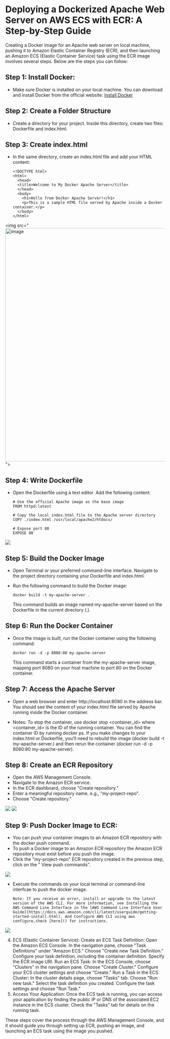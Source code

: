 # Deploying a Dockerized Apache Web Server on AWS ECS with ECR: A Step-by-Step Guide

Creating a Docker image for an Apache web server on local machine, pushing it to Amazon Elastic Container Registry (ECR), and then launching an Amazon ECS (Elastic Container Service) task using the ECR image involves several steps. Below are the steps you can follow:

## Step 1: Install Docker:

  * Make sure Docker is installed on your local machine. You can download and install Docker from the official website: [Install Docker](https://docs.docker.com/engine/install/)

## Step 2: Create a Folder Structure

  * Create a directory for your project. Inside this directory, create two files: Dockerfile and index.html.

## Step 3: Create index.html

  * In the same directory, create an index.html file and add your HTML content:
    
        <!DOCTYPE html>
        <html>
          <head>
          <title>Welcome to My Docker Apache Server</title>
          </head>
          <body>
            <h1>Hello from Docker Apache Server!</h1>
            <p>This is a sample HTML file served by Apache inside a Docker container.</p>
          </body>
        </html>

<img src="<img width="734" alt="image" src="https://github.com/sreedevi-langoju/12weekawsworkshopchallenge-/assets/135724041/900f15a1-b1fb-4014-89d5-31d1a3211038">
">

## Step 4: Write Dockerfile

  * Open the Dockerfile using a text editor. Add the following content:

        # Use the official Apache image as the base image
        FROM httpd:latest

        # Copy the local index.html file to the Apache server directory
        COPY ./index.html /usr/local/apache2/htdocs/

        # Expose port 80
        EXPOSE 80

<img src="https://github.com/sreedevi-langoju/12weekawsworkshopchallenge-/assets/135724041/900f15a1-b1fb-4014-89d5-31d1a3211038">
    
## Step 5: Build the Docker Image

  * Open Terminal or your preferred command-line interface. Navigate to the project directory containing your Dockerfile and 
    index.html.

  * Run the following command to build the Docker image:

        docker build -t my-apache-server .
    
    This command builds an image named my-apache-server based on the Dockerfile in the current directory (.).

## Step 6: Run the Docker Container

  * Once the image is built, run the Docker container using the following command:

        docker run -d -p 8080:80 my-apache-server
    
    This command starts a container from the my-apache-server image, mapping port 8080 on your host machine to port 80 on the      Docker container.

## Step 7: Access the Apache Server

  * Open a web browser and enter http://localhost:8080 in the address bar. You should see the content of      your index.html file served by Apache running inside the Docker container.

  * Notes:
    To stop the container, use docker stop <container_id> where <container_id> is the ID of the running       container. You can find the container ID by running docker ps.
    If you make changes to your index.html or Dockerfile, you'll need to rebuild the image (docker build      -t my-apache-server.) and then rerun the container (docker run -d -p 8080:80 my-apache-server).
  

## Step 8: Create an ECR Repository

 * Open the AWS Management Console.
 * Navigate to the Amazon ECR service.
 * In the ECR dashboard, choose "Create repository."
 * Enter a meaningful repository name, e.g., "my-project-repo".
 * Choose "Create repository."

<img src="https://github.com/sreedevi-langoju/12weekawsworkshopchallenge-/assets/135724041/68a27a25-efbd-440a-b9c4-883baf667539">

<img src="https://github.com/sreedevi-langoju/12weekawsworkshopchallenge-/assets/135724041/47443e05-cc59-407b-97ea-d119fb63eb1e">

## Step 9: Push Docker Image to ECR:

 * You can push your container images to an Amazon ECR repository with the docker push command.
 * To push a Docker image to an Amazon ECR repository the Amazon ECR repository must exist before you        push the image.
 * Click the "my-project-repo" ECR repository created in the previous step, click on the " View push         commands".

<img src="https://github.com/sreedevi-langoju/12weekawsworkshopchallenge-/assets/135724041/074c1c62-841a-4ba7-9e88-efe2625b0257">


 * Execute the commands on your local terminal or command-line interfcae to push the docker image.
 
       Note: If you receive an error, install or upgrade to the latest version of the AWS CLI. For more information, see Installing the AWS Command Line Interface in the [AWS Command Line Interface User Guide](https://docs.aws.amazon.com/cli/latest/userguide/getting-started-install.html). And Configure AWS CLI using aws configure,check [here]() for instructions.
 
   
   
<img src="https://github.com/sreedevi-langoju/12weekawsworkshopchallenge-/assets/135724041/7f708821-92d3-4d04-a6da-5b14734a5a22">





4. ECS (Elastic Container Service):
Create an ECS Task Definition:
Open the Amazon ECS Console.
In the navigation pane, choose "Task Definitions" under "Amazon ECS."
Choose "Create new Task Definition."
Configure your task definition, including the container definition. Specify the ECR image URI.
Run an ECS Task:
In the ECS Console, choose "Clusters" in the navigation pane.
Choose "Create Cluster."
Configure your ECS cluster settings and choose "Create."
Run a Task in the ECS Cluster:
In the cluster details page, choose "Tasks" tab.
Choose "Run new task."
Select the task definition you created.
Configure the task settings and choose "Run Task."
5. Access Your Application:
Once the ECS task is running, you can access your application by finding the public IP or DNS of the associated EC2 instance in the ECS cluster. Check the "Tasks" tab for details on the running task.

These steps cover the process through the AWS Management Console, and it should guide you through setting up ECR, pushing an image, and launching an ECS task using the image you pushed.







